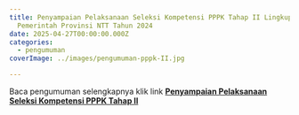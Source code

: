 ```yaml
---
title: Penyampaian Pelaksanaan Seleksi Kompetensi PPPK Tahap II Lingkup
  Pemerintah Provinsi NTT Tahun 2024
date: 2025-04-27T00:00:00.000Z
categories:
  - pengumuman
coverImage: ../images/pengumuman-pppk-II.jpg

---
```


Baca pengumuman selengkapnya klik link **[Penyampaian Pelaksanaan Seleksi Kompetensi PPPK Tahap II](https://bkd.nttprov.go.id/web/wp-content/uploads/2025/04/Penyampaian-Pelaksanaan-Seleksi-Kompetensi-PPPK-Tahap-II.pdf)**
